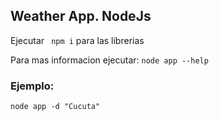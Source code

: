 ## Weather App. NodeJs

Ejecutar ``` npm i``` para las librerias

Para mas informacion ejecutar:
```node app --help```

### Ejemplo:
```
node app -d "Cucuta"
```